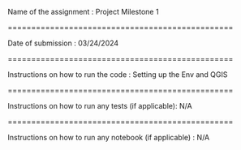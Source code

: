 Name of the assignment : Project Milestone 1 

================================================

Date of submission : 03/24/2024

================================================

Instructions on how to run the code : Setting up the Env and QGIS

================================================

Instructions on how to run any tests (if applicable): N/A

================================================

Instructions on how to run any notebook (if applicable) : N/A